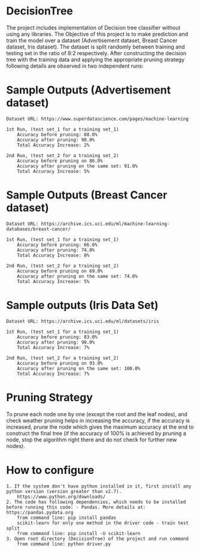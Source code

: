 # DecisionTree

The project includes implementation of Decision tree classifier without using any libraries. The Objective of this project is to make prediction and train the model over a dataset (Advertisement dataset, Breast Cancer dataset, Iris dataset). The dataset is split randomly between training and testing set in the ratio of 8:2 respectively. After constructing the decision tree with the training data and applying the appropriate pruning strategy following details are observed in two independent runs:

# Sample Outputs (Advertisement dataset)

    Dataset URL: https://www.superdatascience.com/pages/machine-learning

    1st Run, (test set_1 for a training set_1)
        Accuracy before pruning: 88.0%
        Accuracy after pruning: 90.0%
        Total Accuracy Increase: 2%

    2nd Run, (test set_2 for a training set_2)
        Accuracy before pruning on 86.0%
        Accuracy after pruning on the same set: 91.0%
        Total Accuracy Increase: 5%
        
# Sample Outputs (Breast Cancer dataset)

    Dataset URL: https://archive.ics.uci.edu/ml/machine-learning-databases/breast-cancer/

    1st Run, (test set_1 for a training set_1)
        Accuracy before pruning: 66.0%
        Accuracy after pruning: 74.0%
        Total Accuracy Increase: 8%

    2nd Run, (test set_2 for a training set_2)
        Accuracy before pruning on 69.0%
        Accuracy after pruning on the same set: 74.0%
        Total Accuracy Increase: 5%

# Sample outputs (Iris Data Set)

    Dataset URL: https://archive.ics.uci.edu/ml/datasets/iris

    1st Run, (test set_1 for a training set_1)
        Accuracy before pruning: 83.0%
        Accuracy after pruning: 90.0%
        Total Accuracy Increase: 7%

    2nd Run, (test set_2 for a training set_2)
        Accuracy before pruning on 93.0%
        Accuracy after pruning on the same set: 100.0%
        Total Accuracy Increase: 7%

# Pruning Strategy

To prune each node one by one (except the root and the leaf nodes), and check weather pruning helps in increasing the accuracy, if the accuracy is increased, prune the node which gives the maximum accuracy at the end to construct the final tree (if the accuracy of 100% is achieved by pruning a node, stop the algorithm right there and do not check for further new nodes).

# How to configure

    1. If the system don't have python installed in it, first install any python version (version greater than v2.7).
        https://www.python.org/downloads/
    2. The code has following dependencies, which needs to be installed before running this code: - Pandas. More details at: https://pandas.pydata.org
        from command line: pip install pandas
        scikit-learn for only one method in the driver code - train test split
        from command line: pip install -U scikit-learn
    3. Open root directory (DecisionTree) of the project and run command
        from command line: python driver.py
